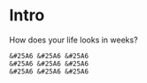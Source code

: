 # Intro

How does your life looks in weeks?

```
&#25A6 &#25A6 &#25A6
&#25A6 &#25A6 &#25A6
&#25A6 &#25A6 &#25A6
```
